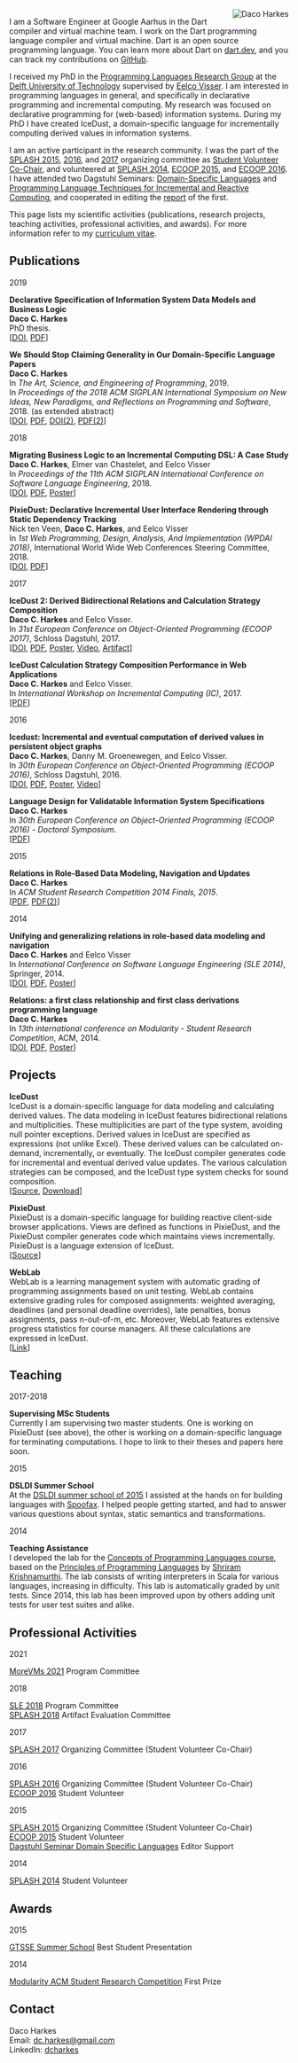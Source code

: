 <img src="https://avatars3.githubusercontent.com/u/3601775?s=200&amp;u=7f768c577dd44784777ee5f29c1ab3be4fdc5b3d&amp;v=4" alt="Daco Harkes" style="float: right; margin-left: 10px; margin-bottom: 10px; margin-top: 0px;">

I am a Software Engineer at Google Aarhus in the Dart compiler and virtual machine team.
I work on the Dart programming language compiler and virtual machine.
Dart is an open source programming language.
You can learn more about Dart on [dart.dev](https://dart.dev/), and you can track my contributions on [GitHub](https://github.com/dart-lang/sdk/).

I received my PhD in the [Programming Languages Research Group](http://eelcovisser.org/wiki/group) at the [Delft University of Technology](https://www.tudelft.nl/) supervised by [Eelco Visser](http://eelcovisser.org/).
I am interested in programming languages in general, and specifically in declarative programming and incremental computing.
My research was focused on declarative programming for (web-based) information systems.
During my PhD I have created IceDust, a domain-specific language for incrementally computing derived values in information systems.

I am an active participant in the research community.
I was the part of the [SPLASH 2015](https://2015.splashcon.org), [2016](https://2016.splashcon.org), and [2017](https://2017.splashcon.org) organizing committee as [Student Volunteer Co-Chair](https://conf.researchr.org/profile/conf/dacoharkes), and volunteered at [SPLASH 2014](https://2014.splashcon.org), [ECOOP 2015](https://2015.ecoop.org/), and [ECOOP 2016](https://2016.ecoop.org/).
I have attended two Dagstuhl Seminars: [Domain-Specific Languages](http://www.dagstuhl.de/en/program/calendar/semhp/?semnr=15062) and [Programming Language Techniques for Incremental and Reactive Computing](http://www.dagstuhl.de/en/program/calendar/semhp/?semnr=16402), and cooperated in editing the [report](http://dx.doi.org/10.4230/DagRep.5.2.26) of the first.

This page lists my scientific activities (publications, research projects, teaching activities, professional activities, and awards).
For more information refer to my [curriculum vitae](curriculum-vitae/Daco%20Harkes.pdf).

## Publications

2019

__Declarative Specification of Information System Data Models and Business Logic__  
__Daco C. Harkes__  
PhD thesis.  
[[DOI](https://doi.org/10.4233/uuid:5e9805ca-95d0-451e-a8f0-55decb26c94a),
 [PDF](https://repository.tudelft.nl/islandora/object/uuid:5e9805ca-95d0-451e-a8f0-55decb26c94a/datastream/OBJ/download)]

__We Should Stop Claiming Generality in Our Domain-Specific Language Papers__  
__Daco C. Harkes__  
In _The Art, Science, and Engineering of Programming_, 2019.   
In _Proceedings of the 2018 ACM SIGPLAN International Symposium on New Ideas, New Paradigms, and Reflections on Programming and Software_, 2018. (as extended abstract)  
[[DOI](https://doi.org/10.22152/programming-journal.org/2019/3/18),
 [PDF](publications/programming18essay.pdf),
 [DOI(2)](https://doi.org/10.1145/3276954.3276967),
 [PDF(2)](publications/onward18essay.pdf)]

2018

__Migrating Business Logic to an Incremental Computing DSL: A Case Study__  
__Daco C. Harkes__, Elmer van Chastelet, and Eelco Visser  
In _Proceedings of the 11th ACM SIGPLAN International Conference on Software Language Engineering_, 2018.  
[[DOI](https://doi.org/10.1145/3276604.3276617),
 [PDF](publications/SLE18-WebLab-IceDust.pdf),
 [Poster](publications/poster-sle18.pdf)]

__PixieDust: Declarative Incremental User Interface Rendering through Static Dependency Tracking__  
Nick ten Veen, __Daco C. Harkes__, and Eelco Visser  
In _1st Web Programming, Design, Analysis, And Implementation (WPDAI 2018)_, International World Wide Web Conferences Steering Committee, 2018.  
[[DOI](https://doi.org/10.1145/3184558.3185978),
 [PDF](publications/WWWcompanion18-PixieDust.pdf)]

2017

__IceDust 2: Derived Bidirectional Relations and Calculation Strategy Composition__  
__Daco C. Harkes__ and Eelco Visser.  
In _31st European Conference on Object-Oriented Programming (ECOOP 2017)_, Schloss Dagstuhl, 2017.  
[[DOI](https://doi.org/10.4230/LIPIcs.ECOOP.2017.14),
 [PDF](http://drops.dagstuhl.de/opus/volltexte/2017/7251/pdf/LIPIcs-ECOOP-2017-14.pdf),
 [Poster](publications/poster-sen17.pdf),
 [Video](https://youtu.be/cNDH253BIGI),
 [Artifact](http://dx.doi.org/10.4230/DARTS.3.2.1)]

__IceDust Calculation Strategy Composition Performance in Web Applications__  
__Daco C. Harkes__ and Eelco Visser.  
In _International Workshop on Incremental Computing (IC)_, 2017.  
[[PDF](publications/IC17-IceDust.pdf)]

2016

__Icedust: Incremental and eventual computation of derived values in persistent object graphs__  
__Daco C. Harkes__, Danny M. Groenewegen, and Eelco Visser.  
In _30th European Conference on Object-Oriented Programming (ECOOP 2016)_, Schloss Dagstuhl, 2016.  
[[DOI](https://doi.org/10.4230/LIPIcs.ECOOP.2016.11),
 [PDF](http://drops.dagstuhl.de/opus/volltexte/2016/6105/pdf/LIPIcs-ECOOP-2016-11.pdf),
 [Poster](publications/poster-sen16.pdf),
 [Video](https://youtu.be/bp7eiihouEU)]

__Language Design for Validatable Information System Specifications__  
__Daco C. Harkes__  
In _30th European Conference on Object-Oriented Programming (ECOOP 2016) - Doctoral Symposium_.  
[[PDF](publications/ECOOP16-DocSym-IceDust.pdf)]

2015

__Relations in Role-Based Data Modeling, Navigation and Updates__  
__Daco C. Harkes__  
In _ACM Student Research Competition 2014 Finals, 2015_.  
[[PDF](http://src.acm.org/binaries/content/assets/src/2014/dacocharkes.pdf),
 [PDF(2)](publications/SRC-Finals15-Relations.pdf)]

2014

__Unifying and generalizing relations in role-based data modeling and navigation__  
__Daco C. Harkes__ and Eelco Visser  
In _International Conference on Software Language Engineering (SLE 2014)_, Springer, 2014.  
[[DOI](https://doi.org/10.1007/978-3-319-11245-9_14),
 [PDF](http://swerl.tudelft.nl/twiki/pub/Main/TechnicalReports/TUD-SERG-2014-023.pdf),
 [Poster](publications/poster-splash14.pdf)]

__Relations: a first class relationship and first class derivations programming language__  
__Daco C. Harkes__  
In _13th international conference on Modularity - Student Research Competition_, ACM, 2014.  
[[DOI](https://doi.org/10.1145/2584469.2584473),
 [PDF](publications/Modularity14-SRC-Relations.pdf),
 [Poster](publications/poster-modularity14-src.pdf)]


## Projects

__IceDust__  
IceDust is a domain-specific language for data modeling and calculating derived values.
The data modeling in IceDust features bidirectional relations and multiplicities.
These multiplicities are part of the type system, avoiding null pointer exceptions.
Derived values in IceDust are specified as expressions (not unlike Excel).
These derived values can be calculated on-demand, incrementally, or eventually.
The IceDust compiler generates code for incremental and eventual derived value updates.
The various calculation strategies can be composed, and the IceDust type system checks for sound composition.  
[[Source](https://github.com/MetaBorgCube/IceDust), 
 [Download](http://buildfarm.metaborg.org/job/metaborgcube/job/IceDust-EclipseGen/job/master/lastSuccessfulBuild/artifact/dist/eclipse/)]

__PixieDust__  
PixieDust is a domain-specific language for building reactive client-side browser applications.
Views are defined as functions in PixieDust, and the PixieDust compiler generates code which maintains views incrementally.
PixieDust is a language extension of IceDust.  
[[Source](https://github.com/MetaBorgCube/PixieDust)]

__WebLab__  
WebLab is a learning management system with automatic grading of programming assignments based on unit testing.
WebLab contains extensive grading rules for composed assignments: weighted averaging, deadlines (and personal deadline overrides), late penalties, bonus assignments, pass n-out-of-m, etc.
Moreover, WebLab features extensive progress statistics for course managers.
All these calculations are expressed in IceDust.  
[[Link](https://weblab.tudelft.nl/)]

## Teaching

2017-2018

__Supervising MSc Students__  
Currently I am supervising two master students.
One is working on PixieDust (see above), the other is working on a domain-specific language for terminating computations.
I hope to link to their theses and papers here soon.

2015

__DSLDI Summer School__  
At the [DSLDI summer school of 2015](http://vjovanov.github.io/dsldi-summer-school/) I assisted at the hands on for building languages with [Spoofax](http://spoofax.org).
I helped people getting started, and had to answer various questions about syntax, static semantics and transformations.

2014

__Teaching Assistance__  
I developed the lab for the [Concepts of Programming Languages course](https://weblab.tudelft.nl/ti2606/), based on the [Principles of Programming Languages](http://cs.brown.edu/courses/cs173/2012/book/) by [Shriram Krishnamurthi](https://cs.brown.edu/~sk/).
The lab consists of writing interpreters in Scala for various languages, increasing in difficulty.
This lab is automatically graded by unit tests.
Since 2014, this lab has been improved upon by others adding unit tests for user test suites and alike. 


## Professional Activities

2021

[MoreVMs 2021](https://2021.programming-conference.org/home/MoreVMs-2021) Program Committee

2018

[SLE 2018](https://conf.researchr.org/track/sle-2018/papers) Program Committee  
[SPLASH 2018](https://2018.splashcon.org) Artifact Evaluation Committee

2017

[SPLASH 2017](https://2017.splashcon.org) Organizing Committee (Student Volunteer Co-Chair)

2016

[SPLASH 2016](https://2016.splashcon.org) Organizing Committee (Student Volunteer Co-Chair)  
[ECOOP 2016](https://2016.ecoop.org/) Student Volunteer

2015

[SPLASH 2015](https://2015.splashcon.org) Organizing Committee (Student Volunteer Co-Chair)  
[ECOOP 2015](https://2015.ecoop.org/) Student Volunteer  
[Dagstuhl Seminar Domain Specific Languages](http://www.dagstuhl.de/en/program/calendar/semhp/?semnr=15062) Editor Support

2014

[SPLASH 2014](https://2014.splashcon.org) Student Volunteer


## Awards

2015

[GTSSE Summer School](http://gttse.wikidot.com/2015:welcome) Best Student Presentation

2014

[Modularity ACM Student Research Competition](http://modularity.info/conference/2014/conference.html) First Prize


## Contact
Daco Harkes  
Email: [dc.harkes@gmail.com](mailto:dc.harkes@gmail.com)  
LinkedIn: [dcharkes](https://www.linkedin.com/in/dcharkes/)
